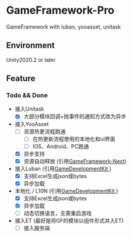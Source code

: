 # GameFramework-Pro

GameFramework with luban, yooasset, unitask

## Environment

Unity2020.2 or later

## Feature

### Todo && Done

- 接入Unitask
  - [x] 大部分模块回调+抛事件的通知方式改为异步
- 接入YooAsset
  - [ ] 资源热更流程跑通
    - [ ] 在热更新流程使用的本地化和ui界面
    - [ ] IOS、Android、PC跑通
  - [x] 异步支持
  - [x] 资源自动释放 (引用[GameFramework-Next](https://github.com/ALEXTANGXIAO/GameFramework-Next))
- 接入Luban (引用[GameDevelopmentKit
  ](https://github.com/XuToWei/GameDevelopmentKit))
  - [x] 支持Excel生成json或bytes
  - [x] 异步加载
- 本地化 / L10N (引用[GameDevelopmentKit
  ](https://github.com/XuToWei/GameDevelopmentKit))
  - [x] 支持Excel生成json或bytes
  - [x] 异步加载
  - [ ] 动态切换语言，无需重启游戏
- 接入ET (最好是将GF的模块以组件形式并入ET)
  - [ ] 接入服务端
